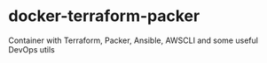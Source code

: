 # docker-terraform-packer
Container with Terraform, Packer, Ansible, AWSCLI and some useful DevOps utils
